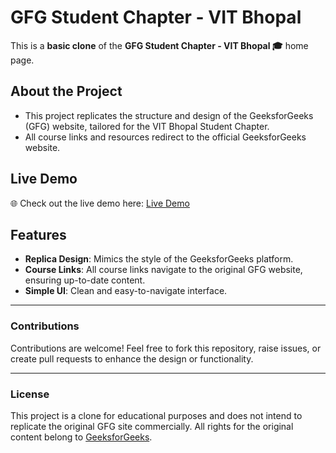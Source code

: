 # GFG Student Chapter - VIT Bhopal  

This is a **basic clone** of the **GFG Student Chapter - VIT Bhopal 🎓** home page.  

## About the Project  
- This project replicates the structure and design of the GeeksforGeeks (GFG) website, tailored for the VIT Bhopal Student Chapter.  
- All course links and resources redirect to the official GeeksforGeeks website.  

## Live Demo  
🌐 Check out the live demo here: [Live Demo](https://priyanshusingh017.github.io/PRIYANSHU_SINGH_TaskRound_GFG_VITB/)  

## Features  
- **Replica Design**: Mimics the style of the GeeksforGeeks platform.  
- **Course Links**: All course links navigate to the original GFG website, ensuring up-to-date content.  
- **Simple UI**: Clean and easy-to-navigate interface.  

---

### Contributions  
Contributions are welcome! Feel free to fork this repository, raise issues, or create pull requests to enhance the design or functionality.  

---

### License  
This project is a clone for educational purposes and does not intend to replicate the original GFG site commercially. All rights for the original content belong to [GeeksforGeeks](https://www.geeksforgeeks.org/).  
